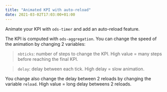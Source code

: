 ```yaml
---
title: "Animated KPI with auto-reload"
date: 2021-03-02T17:03:00+01:00
---
```


Animate your KPI with `ods-timer` and add an auto-reload feature. 

The KPI is computed with `ods-aggregation`. You can change the speed of the animation by changing 2 variables:

>`nbticks`: number of steps to change the KPI. High value = many steps before reaching the final KPI.

>`delay`: delay between each tick. High delay = slow animation.

You change also change the delay between 2 reloads by changing the variable `reload`. High value = long delay betweens 2 reloads.